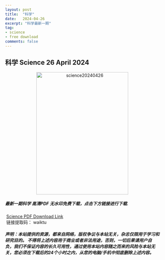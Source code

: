 ```yaml
---
layout: post
title:  "科学"
date:   2024-04-26
excerpt: "科学最新一期"
tag:
- science 
- free download
comments: false
---
```


## 科学 Science 26 April 2024

<div align="center">
<img src="https://i.postimg.cc/k5d8mZ0N/Science-26-April-2024-00.png" alt="science20240426" border="0" width = 300 height = 400 /> 
</div>


 <h5>最新一期科学 高清PDF 无水印免费下载，点击下方链接进行下载. </h5>
 
  <a href="https://wwk.lanzout.com/iy8cI1yhp49g">Science PDF Download Link</a>  
  <br/>
  链接提取码： waiktu
 
##### 声明：本站提供的资源，都来自网络，版权争议与本站无关，杂志仅限用于学习和研究目的。 不得将上述内容用于商业或者非法用途，否则，一切后果请用户自负，我们不保证内容的长久可用性，通过使用本站内容随之而来的风险与本站无关，您必须在下载后的24个小时之内，从您的电脑/手机中彻底删除上述内容。
